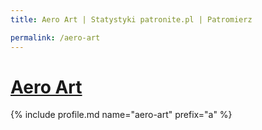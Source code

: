 ```yaml
---
title: Aero Art | Statystyki patronite.pl | Patromierz

permalink: /aero-art
---
```


# [Aero Art](https://patronite.pl/aero-art)

{% include profile.md name="aero-art" prefix="a" %}
